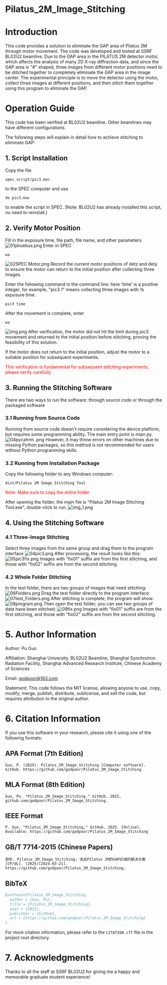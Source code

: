 # Pilatus_2M_Image_Stitching

# Introduction

This code provides a solution to eliminate the GAP area of Pilatus 2M through motor movement. The code was developed and tested at SSRF BL02U2 beamline. Due to the GAP area in the PILATUS 2M detector motor, which affects the analysis of many 2D X-ray diffraction data, and since the GAP area is "#" shaped, three images from different motor positions need to be stitched together to completely eliminate the GAP area in the image center. The experimental principle is to move the detector using the motor, collect three images at different positions, and then stitch them together using this program to eliminate the GAP.

# Operation Guide
This code has been verified at BL02U2 beamline. Other beamlines may have different configurations.

The following steps will explain in detail how to achieve stitching to eliminate GAP:
## 1. Script Installation
Copy the file
```
spec_script/pic3.mac
```
to the SPEC computer and use
```
do pic3.mac
```
to enable the script in SPEC.
(Note: BL02U2 has already installed this script, no need to reinstall.)

## 2. Verify Motor Position
Fill in the exposure time, file path, file name, and other parameters
![01phoebus.png](imgs/01phoebus.png)
Enter in SPEC
```
wa
```
![02SPEC Motor.png](imgs/02SPEC%20Motor.png)
Record the current motor positions of detz and dety to ensure the motor can return to the initial position after collecting three images.

Enter the following command in the command line: here 'time' is a positive integer, for example, "pic3 1" means collecting three images with 1s exposure time.
```
pic3 time
```
After the movement is complete, enter
```
wa
```
![img.png](imgs/03motor.png)
After verification, the motor did not hit the limit during pic3 movement and returned to the initial position before stitching, proving the feasibility of this solution.

If the motor does not return to the initial position, adjust the motor to a suitable position for subsequent experiments.

<span style="color:red">This verification is fundamental for subsequent stitching experiments, please verify carefully.</span>

## 3. Running the Stitching Software
There are two ways to run the software: through source code or through the packaged software
### 3.1 Running from Source Code
Running from source code doesn't require considering the device platform, but requires some programming ability. The main entry point is mian.py.
![04pycahrm .png](imgs/04pycahrm%20.png)
However, it may throw errors on other machines due to missing Python packages, so this method is not recommended for users without Python programming skills.
### 3.2 Running from Installation Package
Copy the following folder to any Windows computer:

```
dist/Pilatus 2M Image Stitching Tool
```
<span style="color:red">Note: Make sure to copy the entire folder</span>

After opening the folder, the main file is "Pilatus 2M Image Stitching Tool.exe", double-click to run.
![img_1.png](imgs/05Runnable_path.png)

## 4. Using the Stitching Software
### 4.1 Three-Image Stitching
Select three images from the same group and drag them to the program interface
![04pic3.png](imgs/06pic3.png)
After processing, the result looks like this:
![05pic3fix.png](imgs/07pic3fix.png)
Images with "fix01" suffix are from the first stitching, and those with "fix02" suffix are from the second stitching.

### 4.2 Whole Folder Stitching
In the test folder, there are two groups of images that need stitching:
![06Folders.png](imgs/08Folders.png)
Drag the test folder directly to the program interface:
![07test_Folders.png](imgs/09test_Folders.png)
After stitching is complete, the program will show:
![08program.png](imgs/10program.png)
Then open the test folder, you can see two groups of data have been stitched:
![09fix.png](imgs/11fix.png)
Images with "fix01" suffix are from the first stitching, and those with "fix02" suffix are from the second stitching.

# 5. Author Information
Author: Pu Guo

Affiliation: Shanghai University, BL02U2 Beamline, Shanghai Synchrotron Radiation Facility, Shanghai Advanced Research Institute, Chinese Academy of Sciences

Email: godpoor@163.com

Statement: This code follows the MIT license, allowing anyone to use, copy, modify, merge, publish, distribute, sublicense, and sell the code, but requires attribution to the original author.

# 6. Citation Information

If you use this software in your research, please cite it using one of the following formats:

## APA Format (7th Edition)
```
Guo, P. (2025). Pilatus_2M_Image_Stitching [Computer software]. GitHub. https://github.com/godpoor/Pilatus_2M_Image_Stitching
```

## MLA Format (8th Edition)
```
Guo, Pu. "Pilatus_2M_Image_Stitching." GitHub, 2025, github.com/godpoor/Pilatus_2M_Image_Stitching.
```

## IEEE Format
```
P. Guo, "Pilatus_2M_Image_Stitching," GitHub, 2025. [Online]. Available: https://github.com/godpoor/Pilatus_2M_Image_Stitching
```

## GB/T 7714-2015 (Chinese Papers)
```
郭朴. Pilatus_2M_Image_Stitching: 消去PIlatus 2M的GAP区域的解决方案[CP/OL]. (2025)[2024-03-21]. https://github.com/godpoor/Pilatus_2M_Image_Stitching.
```

## BibTeX
```bibtex
@software{Pilatus_2M_Image_Stitching,
  author = {Guo, Pu},
  title = {Pilatus_2M_Image_Stitching},
  year = {2025},
  publisher = {GitHub},
  url = {https://github.com/godpoor/Pilatus_2M_Image_Stitching}
}
```

For more citation information, please refer to the `CITATION.cff` file in the project root directory.

# 7. Acknowledgments
Thanks to all the staff at SSRF BL02U2 for giving me a happy and memorable graduate student experience!
